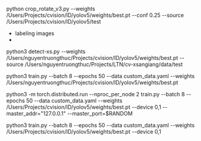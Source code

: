 python crop_rotate_v3.py --weights /Users/Projects/cvision/ID/yolov5/weights/best.pt --conf 0.25 --source /Users/Projects/cvision/ID/yolov5/test

- labeling images
- 



python3 detect-xs.py --weights /Users/nguyentruongthuc/Projects/cvision/ID/yolov5/weights/best.pt --source /Users/nguyentruongthuc/Projects/LTN/cv-xsangiang/data/test

python3 train.py --batch 8 --epochs 50 --data custom_data.yaml --weights /Users/nguyentruongthuc/Projects/cvision/ID/yolov5/weights/best.pt

python3 -m torch.distributed.run --nproc_per_node 2 train.py --batch 8 --epochs 50 --data custom_data.yaml --weights /Users/Projects/cvision/ID/yolov5/weights/best.pt --device 0,1 --master_addr="127.0.0.1" --master_port=$RANDOM

python3 train.py  --batch 8 --epochs 50 --data custom_data.yaml --weights /Users/Projects/cvision/ID/yolov5/weights/best.pt --device 0,1
